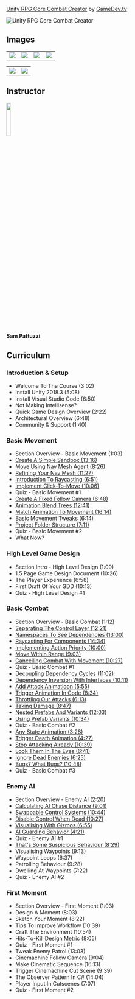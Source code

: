 [Unity RPG Core Combat Creator](https://www.gamedev.tv/p/unity-rpg)
by [GameDev.tv](https://www.gamedev.tv)

![Unity RPG Core Combat Creator](https://cdn.filestackcontent.com/kLgaSNZZSq6viqMMiLfi)


## Images
<table>
    <tr>
        <td><img src="https://www.filepicker.io/api/file/gAfSPg2HSDmuq5PPlWDD" /></td>
        <td><img src="https://www.filepicker.io/api/file/lZr1NvZ5SwCU4nDniLvs" /></td>
        <td><img src="https://www.filepicker.io/api/file/Cfg6Vz7CS6aEOQcsIkKF" /></td>
        <td><img src="https://www.filepicker.io/api/file/I6TYQGveS42wU4XcsfpN" /></td>
    </tr>
</table>

<table>
    <tr>
        <td><img src="https://www.filepicker.io/api/file/VcYx0KUbSQ2g3WdYTzeJ" /></td>
        <td><img src="https://www.filepicker.io/api/file/8sbJ4nGS06Del6zfi4Dv" /></td>
    </tr>
</table>

## Instructor
<img src="https://www.filepicker.io/api/file/UFx5lSgy7gkFMC5Z2cwF" width="15%" />
<h4>Sam Pattuzzi</h4>

## Curriculum
### Introduction & Setup
- Welcome To The Course (3:02)
- Install Unity 2018.3 (5:08)
- Install Visual Studio Code (6:50)
- Not Making Intellisense?
- Quick Game Design Overview (2:22)
- Architectural Overview (6:48)
- Community & Support (1:40)

### Basic Movement
- Section Overview - Basic Movement (1:03)
- [Create A Simple Sandbox (13:16)](https://github.com/aaronmsimon/unity-gamedevtv-core-combat-creator/commit/676744fa391e9d79ec1be7171045b30d3417cfe5)
- [Move Using Nav Mesh Agent (8:26)](https://github.com/aaronmsimon/unity-gamedevtv-core-combat-creator/commit/c3165312ced0b4a5c3d14a3b22297594e6c44287)
- [Refining Your Nav Mesh (11:27)](https://github.com/aaronmsimon/unity-gamedevtv-core-combat-creator/commit/328e7eb4203b38489d33976ff4d54f53dd11ac4d)
- [Introduction To Raycasting (6:51)](https://github.com/aaronmsimon/unity-gamedevtv-core-combat-creator/commit/82788703ff217b99e0e7d38c35b81338bdbcc6eb)
- [Implement Click-To-Move (10:06)](https://github.com/aaronmsimon/unity-gamedevtv-core-combat-creator/commit/8711ea09a41c9ed40f20f91bfc11a428930627ca)
- Quiz - Basic Movement #1
- [Create A Fixed Follow Camera (6:48)](https://github.com/aaronmsimon/unity-gamedevtv-core-combat-creator/commit/65e934c60e19ba741a9024fe1289324c243fe9df)
- [Animation Blend Trees (12:41)](https://github.com/aaronmsimon/unity-gamedevtv-core-combat-creator/commit/0525ec11d014d0d839c41be1099cdc98b845c558)
- [Match Animation To Movement (16:14)](https://github.com/aaronmsimon/unity-gamedevtv-core-combat-creator/commit/d75f437d30e47f536a0591796bfee6800bfb0d51)
- [Basic Movement Tweaks (6:14)](https://github.com/aaronmsimon/unity-gamedevtv-core-combat-creator/commit/0abd78607793d78824bc3379c530c38e95e81404)
- [Project Folder Structure (7:11)](https://github.com/aaronmsimon/unity-gamedevtv-core-combat-creator/commit/b7adcbc8baec729dd0ce3bdde4897f3f4bf9533e)
- Quiz - Basic Movement #2
- What Now?

### High Level Game Design
- Section Intro - High Level Design (1:09)
- 1.5 Page Game Design Document (10:26)
- The Player Experience (6:58)
- First Draft Of Your GDD (10:13)
- Quiz - High Level Design #1

### Basic Combat
- Section Overview - Basic Combat (1:12)
- [Separating The Control Layer (12:21)](https://github.com/aaronmsimon/unity-gamedevtv-core-combat-creator/commit/ff45f9c31a114f17fe9256450f0eb20503d97704)
- [Namespaces To See Dependencies (13:00)](https://github.com/aaronmsimon/unity-gamedevtv-core-combat-creator/commit/1bd8d19c65244b20ad3973c824dbd042cf73e911)
- [Raycasting For Components (14:34)](https://github.com/aaronmsimon/unity-gamedevtv-core-combat-creator/commit/0bd672c4645bbc19e1764d95b093fa1a770341bb)
- [Implementing Action Priority (10:00)](https://github.com/aaronmsimon/unity-gamedevtv-core-combat-creator/commit/8235069780d248f35983660fd5b3581d2b126c22)
- [Move Within Range (9:03)](https://github.com/aaronmsimon/unity-gamedevtv-core-combat-creator/commit/72cbb5d9db4b4e5642cb329c8454b3566412055d)
- [Cancelling Combat With Movement (10:27)](https://github.com/aaronmsimon/unity-gamedevtv-core-combat-creator/commit/ce78ee1b2e25c39dcdbf10125fc93fed553f7884)
- Quiz - Basic Combat #1
- [Decoupling Dependency Cycles (11:02)](https://github.com/aaronmsimon/unity-gamedevtv-core-combat-creator/commit/ed28e511d0470247b69229a016c2cc3180314404)
- [Dependency Inversion With Interfaces (10:11)](https://github.com/aaronmsimon/unity-gamedevtv-core-combat-creator/commit/4d1ecb68d34831a9df6f2495c00949425aca6ac0)
- [Add Attack Animatioon (5:55)](https://github.com/aaronmsimon/unity-gamedevtv-core-combat-creator/commit/039a57ea88caf6d5480acf96a9b170267da42a46)
- [Trigger Animation In Code (8:34)](https://github.com/aaronmsimon/unity-gamedevtv-core-combat-creator/commit/87f1809f9ffc4092ce87ec79fcc2ca5e68169e5b)
- [Throttling Our Attacks (6:13)](https://github.com/aaronmsimon/unity-gamedevtv-core-combat-creator/commit/bd99641557a7b758acc6c98f0ede61f4e2cf49d8)
- [Taking Damage (8:47)](https://github.com/aaronmsimon/unity-gamedevtv-core-combat-creator/commit/1950efb8da73cb487876be17f2427b281444dcdd)
- [Nested Prefabs And Variants (12:03)](https://github.com/aaronmsimon/unity-gamedevtv-core-combat-creator/commit/2813b4dead0b596100ea2475e4fc20471b84f54a)
- [Using Prefab Variants (10:34)](https://github.com/aaronmsimon/unity-gamedevtv-core-combat-creator/commit/4580d8925e19c151627f848000d6a3077627647c)
- Quiz - Basic Combat #2
- [Any State Animation (3:28)](https://github.com/aaronmsimon/unity-gamedevtv-core-combat-creator/commit/8ceed4d2bb4fa94cdf25d785f305c9b383722630)
- [Trigger Death Animation (4:27)](https://github.com/aaronmsimon/unity-gamedevtv-core-combat-creator/commit/3f48c3a6522b0917c1d07e9481c6e97fd27ab389)
- [Stop Attacking Already (10:39)](https://github.com/aaronmsimon/unity-gamedevtv-core-combat-creator/commit/b79f6dd0e2e2f2f399d80435059598a9d254f66b)
- [Look Them In The Eyes (6:41)](https://github.com/aaronmsimon/unity-gamedevtv-core-combat-creator/commit/b50774be33ec88e8e18930f7c54b15445d671174)
- [Ignore Dead Enemies (6:25)](https://github.com/aaronmsimon/unity-gamedevtv-core-combat-creator/commit/2628bbdadb0f38604be878a8284db70ecb4b63d6)
- [Bugs? What Bugs? (10:48)](https://github.com/aaronmsimon/unity-gamedevtv-core-combat-creator/commit/91b6f57337d3a485a09a72469689b38214c9c071)
- Quiz - Basic Combat #3

### Enemy AI
- Section Overview - Enemy AI (2:20)
- [Calculating AI Chase Distance (9:01)](https://github.com/aaronmsimon/unity-gamedevtv-core-combat-creator/commit/d320e45c87ca5c19fb46af9963e829c15a4f88ac)
- [Swappable Control Systems (10:44)](https://github.com/aaronmsimon/unity-gamedevtv-core-combat-creator/commit/d39c22c1484597e5757c0e699d0c551db3c3527d)
- [Disable Control When Dead (10:27)](https://github.com/aaronmsimon/unity-gamedevtv-core-combat-creator/commit/0f171675a83b63076dbb6c8700b8267712e514da)
- [Visualising With Gizmos (6:55)](https://github.com/aaronmsimon/unity-gamedevtv-core-combat-creator/commit/def4e17cd6b682a4b579a60523722a4e1f08a467)
- [AI Guarding Behavior (4:21)](https://github.com/aaronmsimon/unity-gamedevtv-core-combat-creator/commit/db76467eac055b124a341e1af4c33c533f7e082c)
- Quiz - Enemy AI #1
- [That's Some Suspicious Behaviour (8:29)](https://github.com/aaronmsimon/unity-gamedevtv-core-combat-creator/commit/3e8c953413904a554dbd26c2531549544626b0b0)
- Visualising Waypoints (9:13)
- Waypoint Loops (6:37)
- Patrolling Behaviour (9:28)
- Dwelling At Waypoints (7:22)
- Quiz - Enemy AI #2

### First Moment
- Section Overview - First Moment (1:03)
- Design A Moment (8:03)
- Sketch Your Moment (8:22)
- Tips To Improve Workflow (10:39)
- Craft The Environment (10:54)
- Hits-To-Kill Design Metric (8:05)
- Quiz - First Moment #1
- Tweak Enemy Patrol (13:03)
- Cinemachine Follow Camera (9:04)
- Make Cinematic Sequence (16:13)
- Trigger Cinemachine Cut Scene (9:39)
- The Observer Pattern In C# (14:04)
- Player Input In Cutscenes (7:07)
- Quiz - First Moment #2